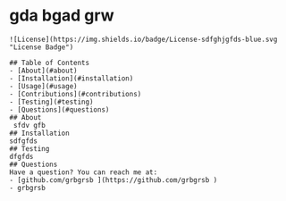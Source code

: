 # gda bgad grw

    ![License](https://img.shields.io/badge/License-sdfghjgfds-blue.svg "License Badge")
    
    ## Table of Contents
    - [About](#about)
    - [Installation](#installation)
    - [Usage](#usage)
    - [Contributions](#contributions)
    - [Testing](#testing)
    - [Questions](#questions)
    ## About
     sfdv gfb
    ## Installation
    sdfgfds
    ## Testing
    dfgfds
    ## Questions
    Have a question? You can reach me at:
    - [github.com/grbgrsb ](https://github.com/grbgrsb ) 
    - grbgrsb 
  
  